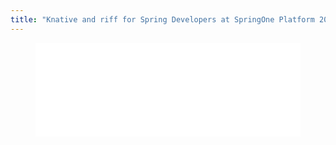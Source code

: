 ```yaml
---
title: "Knative and riff for Spring Developers at SpringOne Platform 2018"
---
```


<figure class="video-container">
  <iframe src="//www.youtube.com/embed/zCObFAhrhJM" frameborder="0" allowfullscreen width="100%"></iframe>
</figure>